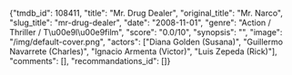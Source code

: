 {"tmdb_id": 108411, "title": "Mr. Drug Dealer", "original_title": "Mr. Narco", "slug_title": "mr-drug-dealer", "date": "2008-11-01", "genre": "Action / Thriller / T\u00e9l\u00e9film", "score": "0.0/10", "synopsis": "", "image": "/img/default-cover.png", "actors": ["Diana Golden (Susana)", "Guillermo Navarrete (Charles)", "Ignacio Armenta (Victor)", "Luis Zepeda (Rick)"], "comments": [], "recommandations_id": []}